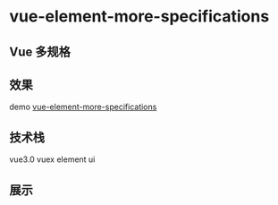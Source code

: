 # vue-element-more-specifications

## Vue 多规格


## 效果
demo [vue-element-more-specifications](https://liangzibo.github.io/vue-element-more-specifications/#/)

## 技术栈
  vue3.0
  vuex
  element ui

## 展示




